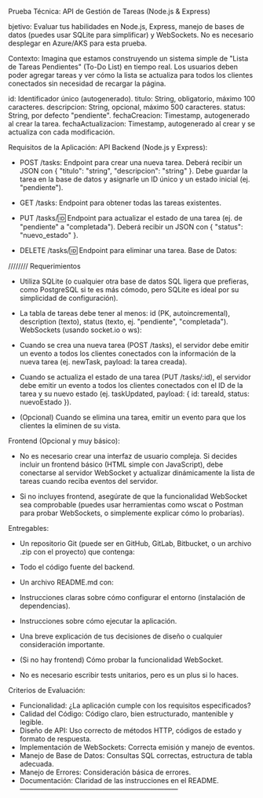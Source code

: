 Prueba Técnica: API de Gestión de Tareas (Node.js & Express)

bjetivo:
Evaluar tus habilidades en Node.js, Express, manejo de bases de datos (puedes usar SQLite para
simplificar) y WebSockets. No es necesario desplegar en Azure/AKS para esta prueba.

Contexto:
Imagina que estamos construyendo un sistema simple de "Lista de Tareas Pendientes" (To-Do List) en
tiempo real. Los usuarios deben poder agregar tareas y ver cómo la lista se actualiza para todos los clientes
conectados sin necesidad de recargar la página.


id: Identificador único (autogenerado).
titulo: String, obligatorio, máximo 100 caracteres.
descripcion: String, opcional, máximo 500 caracteres.
status: String, por defecto "pendiente".
fechaCreacion: Timestamp, autogenerado al crear la tarea.
fechaActualizacion: Timestamp, autogenerado al crear y se actualiza con cada modificación.




Requisitos de la Aplicación:
API Backend (Node.js y Express):
- POST /tasks: Endpoint para crear una nueva tarea. Deberá recibir un JSON con { "titulo": "string",
"descripcion": "string" }. Debe guardar la tarea en la base de datos y asignarle un ID único y un estado inicial
(ej. "pendiente").

- GET /tasks: Endpoint para obtener todas las tareas existentes.

- PUT /tasks/:id: Endpoint para actualizar el estado de una tarea (ej. de "pendiente" a "completada").
Deberá recibir un JSON con { "status": "nuevo_estado" }.

- DELETE /tasks/:id: Endpoint para eliminar una tarea.
Base de Datos:



//////// Requerimientos 


- Utiliza SQLite (o cualquier otra base de datos SQL ligera que prefieras, como PostgreSQL si te es más
cómodo, pero SQLite es ideal por su simplicidad de configuración).

- La tabla de tareas debe tener al menos: id (PK, autoincremental), description (texto), status (texto, ej.
"pendiente", "completada").
WebSockets (usando socket.io o ws):

- Cuando se crea una nueva tarea (POST /tasks), el servidor debe emitir un evento a todos los clientes
conectados con la información de la nueva tarea (ej. newTask, payload: la tarea creada).

- Cuando se actualiza el estado de una tarea (PUT /tasks/:id), el servidor debe emitir un evento a todos
los clientes conectados con el ID de la tarea y su nuevo estado (ej. taskUpdated, payload: { id: tareaId, status:
nuevoEstado }).

- (Opcional) Cuando se elimina una tarea, emitir un evento para que los clientes la eliminen de su vista.


Frontend (Opcional y muy básico):

- No es necesario crear una interfaz de usuario compleja. Si decides incluir un frontend básico (HTML
simple con JavaScript), debe conectarse al servidor WebSocket y actualizar dinámicamente la lista de tareas
cuando reciba eventos del servidor.

- Si no incluyes frontend, asegúrate de que la funcionalidad WebSocket sea comprobable (puedes usar
herramientas como wscat o Postman para probar WebSockets, o simplemente explicar cómo lo probarías).




Entregables:

- Un repositorio Git (puede ser en GitHub, GitLab, Bitbucket, o un archivo .zip con el proyecto) que
contenga:

- Todo el código fuente del backend.

- Un archivo README.md con:

- Instrucciones claras sobre cómo configurar el entorno (instalación de dependencias).

- Instrucciones sobre cómo ejecutar la aplicación.

- Una breve explicación de tus decisiones de diseño o cualquier consideración importante.

- (Si no hay frontend) Cómo probar la funcionalidad WebSocket.

- No es necesario escribir tests unitarios, pero es un plus si lo haces.




Criterios de Evaluación:
- Funcionalidad: ¿La aplicación cumple con los requisitos especificados?
- Calidad del Código: Código claro, bien estructurado, mantenible y legible.
- Diseño de API: Uso correcto de métodos HTTP, códigos de estado y formato de respuesta.
- Implementación de WebSockets: Correcta emisión y manejo de eventos.
- Manejo de Base de Datos: Consultas SQL correctas, estructura de tabla adecuada.
- Manejo de Errores: Consideración básica de errores.
- Documentación: Claridad de las instrucciones en el README.
———————————————————————